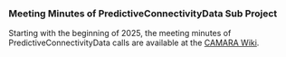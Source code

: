 ### Meeting Minutes of PredictiveConnectivityData Sub Project

Starting with the beginning of 2025, the meeting minutes of PredictiveConnectivityData calls are available at the [CAMARA Wiki](https://lf-camaraproject.atlassian.net/wiki/spaces/CAM/pages/120061953/2025+-+PredictiveConnectivityData).
